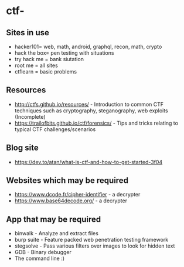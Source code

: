 # ctf-

## Sites in use

* hacker101= web, math, android, graphql, recon, math, crypto
* hack the box= pen testing with situations
* try hack me =  bank siutation
* root me = all sites
* ctflearn = basic problems


## Resources
* http://ctfs.github.io/resources/ - Introduction to common CTF techniques such as cryptography, steganography, web exploits (Incomplete)
* https://trailofbits.github.io/ctf/forensics/ - Tips and tricks relating to typical CTF challenges/scenarios

## Blog site
* https://dev.to/atan/what-is-ctf-and-how-to-get-started-3f04

## Websites which may be required
* https://www.dcode.fr/cipher-identifier - a decrypter
* https://www.base64decode.org/ - a decrypter


## App that may be required
* binwalk - Analyze and extract files
* burp suite - Feature packed web penetration testing framework
* stegsolve - Pass various filters over images to look for hidden text
* GDB - Binary debugger
* The command line :)
